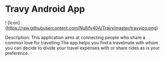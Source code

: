 # Travy Android App

! [Icon] (https://raw.githubusercontent.com/Nullify404/Travy/master/travyico.png)

Description: This application aims at connecting people who share a common love for travelling.The app helps you find a travelmate with whom you can decide to divide your travel expenses with or share rides as is your preference.
